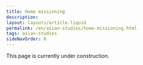 ```yaml
---
title: Home missioning
description: 
layout: layouts/article.liquid
permalink: /en/asian-studies/home-missioning.html
tags: asian-studies
sideNavOrder: 6
---
```


This page is currently under construction.